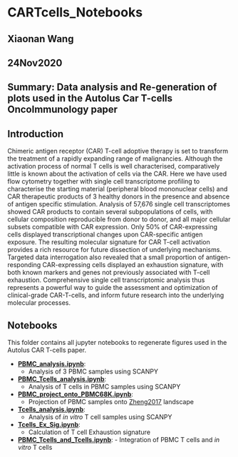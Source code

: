 # CARTcells_Notebooks

## Xiaonan Wang
## 24Nov2020
## Summary: Data analysis and Re-generation of plots used in the Autolus Car T-cells OncoImmunology paper

## Introduction
Chimeric antigen receptor (CAR) T-cell adoptive therapy is set to transform the treatment of a rapidly expanding range of malignancies. Although the activation process of normal T cells is well characterised, comparatively little is known about the activation of cells via the CAR. Here we have used flow cytometry together with single cell transcriptome profiling to characterise the starting material (peripheral blood mononuclear cells) and CAR therapeutic products of 3 healthy donors in the presence and absence of antigen specific stimulation. Analysis of 57,676 single cell transcriptomes showed CAR products to contain several subpopulations of cells, with cellular composition reproducible from donor to donor, and all major cellular subsets compatible with CAR expression. Only 50% of CAR-expressing cells displayed transcriptional changes upon CAR-specific antigen exposure. The resulting molecular signature for CAR T-cell activation provides a rich resource for future dissection of underlying mechanisms. Targeted data interrogation also revealed that a small proportion of antigen-responding CAR-expressing cells displayed an exhaustion signature, with both known markers and genes not previously associated with T-cell exhaustion. Comprehensive single cell transcriptomic analysis thus represents a powerful way to guide the assessment and optimization of clinical-grade CAR-T-cells, and inform future research into the underlying molecular processes.

## Notebooks
This folder contains all jupyter notebooks to regenerate figures used in the Autolus CAR T-cells paper.
 
  - <ins>**[PBMC_analysis.ipynb](https://github.com/SharonWang/CARTcells_Notebooks/blob/master/Notebooks/PBMC_analysis.ipynb)**</ins>:
    - Analysis of 3 PBMC samples using SCANPY
  - <ins>**[PBMC_Tcells_analysis.ipynb](https://github.com/SharonWang/CARTcells_Notebooks/blob/master/Notebooks/PBMC_Tcells_analysis.ipynb)**</ins>:
    - Analysis of T cells in PBMC samples using SCANPY
  - <ins>**[PBMC_project_onto_PBMC68K.ipynb](https://github.com/SharonWang/CARTcells_Notebooks/blob/master/Notebooks/PBMC_project_onto_PBMC68K.ipynb)**</ins>:
    - Projection of PBMC samples onto [Zheng2017](https://www.nature.com/articles/ncomms14049) landscape
  - <ins>**[Tcells_analysis.ipynb](https://github.com/SharonWang/CARTcells_Notebooks/blob/master/Notebooks/Tcells_analysis.ipynb)**</ins>:
    - Analysis of *in vitro* T cell samples using SCANPY
  - <ins>**[Tcells_Ex_Sig.ipynb](https://github.com/SharonWang/CARTcells_Notebooks/blob/master/Notebooks/Tcells_Ex_Sig.ipynb)**</ins>:
    - Calculation of T cell Exhaustion signature
   - <ins>**[PBMC_Tcells_and_Tcells.ipynb](https://github.com/SharonWang/CARTcells_Notebooks/blob/master/Notebooks/PBMC_Tcells_and_Tcells.ipynb)**</ins>:
    - Integration of PBMC T cells and *in vitro* T cells
